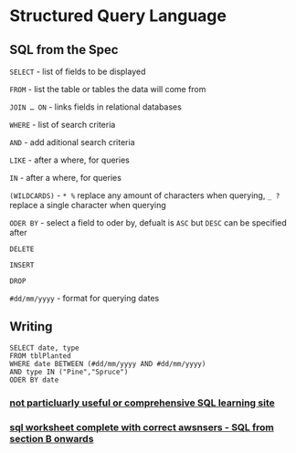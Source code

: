 # Structured Query Language

## SQL from the Spec

`SELECT` - list of fields to be displayed

`FROM` - list the table or tables the data will come from

`JOIN … ON` - links fields in relational databases

`WHERE` - list of search criteria

`AND` - add aditional search criteria

`LIKE` - after a where, for queries 

`IN` - after a where, for queries

`(WILDCARDS)` - `* %` replace any amount of characters when querying,  `_ ?`replace a single character when querying

`ODER BY` - select a field to oder by, defualt is `ASC` but `DESC` can be specified after

`DELETE`

`INSERT`

`DROP`

`#dd/mm/yyyy` - format for querying dates

## Writing

```
SELECT date, type
FROM tblPlanted
WHERE date BETWEEN (#dd/mm/yyyy AND #dd/mm/yyyy)
AND type IN ("Pine","Spruce")
ODER BY date
```

### [not particluarly useful or comprehensive SQL learning site](https://sqlzoo.net/wiki/SQL_Tutorial)

### [sql worksheet complete with correct awsnsers - SQL from section B onwards](https://github.com/JachymT/a-level-cs-blog/blob/main/Computer%20Systems/1.3/1.3.2/Databases%20Worksheet.pdf)
